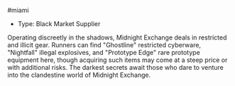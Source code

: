 #miami
- Type: Black Market Supplier

Operating discreetly in the shadows, Midnight Exchange deals in restricted and illicit gear. Runners can find "Ghostline" restricted cyberware, "Nightfall" illegal explosives, and "Prototype Edge" rare prototype equipment here, though acquiring such items may come at a steep price or with additional risks. The darkest secrets await those who dare to venture into the clandestine world of Midnight Exchange.